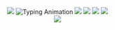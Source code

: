 <div align="center">

<!-- Fixed Color Header -->
<img src="https://capsule-render.vercel.app/api?type=waving&height=300&text=🔥Assalamu%20Alaykum!🔥&desc=Ziyodaxon%20Jabborova%20💎%20Python%20Developer&descAlignY=65&fontColor=ffffff&fontSize=38&fontAlignY=32&animation=fadeIn&fontAlign=50&color=gradient&gradient=D8A48F,D8A48F&stroke=ffffff&strokeWidth=3" />

<!-- Typing Animation -->
<img src="https://readme-typing-svg.herokuapp.com?font=JetBrains+Mono&weight=700&size=24&duration=2000&pause=800&color=D8A48F&center=true&vCenter=true&width=750&lines=💎+Crafting+Cutting-Edge+Digital+Experiences+💎;💻+Python+%7C+FastAPI+%7C+Clean+Code+💻;🔥+Building+High-Impact+Web+Solutions+🔥;🌟+Designing+Innovative+Digital+Products+🌟" alt="Typing Animation" />

<!-- Status Badges -->
<img src="https://img.shields.io/badge/📍_Fergana,_Uzbekistan_🇺🇿-D8A48F?style=for-the-badge&logo=home&logoColor=white&labelColor=D8A48F" />
<img src="https://img.shields.io/badge/💻_Python_Master_🐍-D8A48F?style=for-the-badge&logo=python&logoColor=white&labelColor=D8A48F" />
<img src="https://img.shields.io/badge/🎯_Backend_Specialist_⚡-D8A48F?style=for-the-badge&logo=server&logoColor=white&labelColor=D8A48F" />
<img src="https://img.shields.io/badge/🌱_Tech_Innovator_🚀-D8A48F?style=for-the-badge&logo=lightbulb&logoColor=white&labelColor=D8A48F" />

<!-- Visitors Counter (centered) -->
<div align="center">
<img src="https://komarev.com/ghpvc/?username=ZiyodaxonJabborova&style=for-the-badge&color=D8A48F&label=👀+VISITORS&labelColor=D8A48F" />
</div>

</div>
